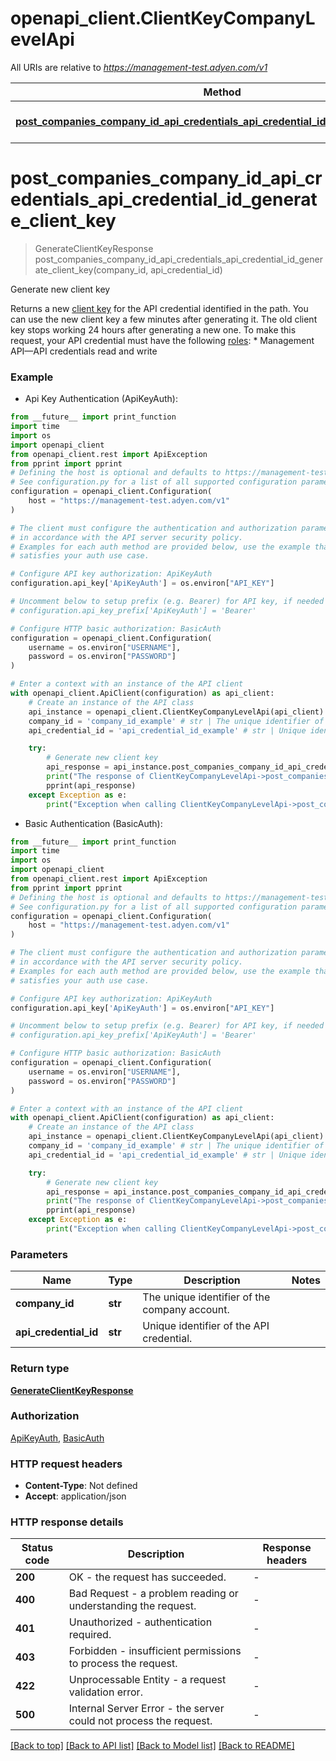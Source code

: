 # openapi_client.ClientKeyCompanyLevelApi

All URIs are relative to *https://management-test.adyen.com/v1*

Method | HTTP request | Description
------------- | ------------- | -------------
[**post_companies_company_id_api_credentials_api_credential_id_generate_client_key**](ClientKeyCompanyLevelApi.md#post_companies_company_id_api_credentials_api_credential_id_generate_client_key) | **POST** /companies/{companyId}/apiCredentials/{apiCredentialId}/generateClientKey | Generate new client key


# **post_companies_company_id_api_credentials_api_credential_id_generate_client_key**
> GenerateClientKeyResponse post_companies_company_id_api_credentials_api_credential_id_generate_client_key(company_id, api_credential_id)

Generate new client key

Returns a new [client key](https://docs.adyen.com/development-resources/client-side-authentication#how-it-works) for the API credential identified in the path. You can use the new client key a few minutes after generating it. The old client key stops working 24 hours after generating a new one.  To make this request, your API credential must have the following [roles](https://docs.adyen.com/development-resources/api-credentials#api-permissions): * Management API—API credentials read and write

### Example

* Api Key Authentication (ApiKeyAuth):
```python
from __future__ import print_function
import time
import os
import openapi_client
from openapi_client.rest import ApiException
from pprint import pprint
# Defining the host is optional and defaults to https://management-test.adyen.com/v1
# See configuration.py for a list of all supported configuration parameters.
configuration = openapi_client.Configuration(
    host = "https://management-test.adyen.com/v1"
)

# The client must configure the authentication and authorization parameters
# in accordance with the API server security policy.
# Examples for each auth method are provided below, use the example that
# satisfies your auth use case.

# Configure API key authorization: ApiKeyAuth
configuration.api_key['ApiKeyAuth'] = os.environ["API_KEY"]

# Uncomment below to setup prefix (e.g. Bearer) for API key, if needed
# configuration.api_key_prefix['ApiKeyAuth'] = 'Bearer'

# Configure HTTP basic authorization: BasicAuth
configuration = openapi_client.Configuration(
    username = os.environ["USERNAME"],
    password = os.environ["PASSWORD"]
)

# Enter a context with an instance of the API client
with openapi_client.ApiClient(configuration) as api_client:
    # Create an instance of the API class
    api_instance = openapi_client.ClientKeyCompanyLevelApi(api_client)
    company_id = 'company_id_example' # str | The unique identifier of the company account.
    api_credential_id = 'api_credential_id_example' # str | Unique identifier of the API credential.

    try:
        # Generate new client key
        api_response = api_instance.post_companies_company_id_api_credentials_api_credential_id_generate_client_key(company_id, api_credential_id)
        print("The response of ClientKeyCompanyLevelApi->post_companies_company_id_api_credentials_api_credential_id_generate_client_key:\n")
        pprint(api_response)
    except Exception as e:
        print("Exception when calling ClientKeyCompanyLevelApi->post_companies_company_id_api_credentials_api_credential_id_generate_client_key: %s\n" % e)
```

* Basic Authentication (BasicAuth):
```python
from __future__ import print_function
import time
import os
import openapi_client
from openapi_client.rest import ApiException
from pprint import pprint
# Defining the host is optional and defaults to https://management-test.adyen.com/v1
# See configuration.py for a list of all supported configuration parameters.
configuration = openapi_client.Configuration(
    host = "https://management-test.adyen.com/v1"
)

# The client must configure the authentication and authorization parameters
# in accordance with the API server security policy.
# Examples for each auth method are provided below, use the example that
# satisfies your auth use case.

# Configure API key authorization: ApiKeyAuth
configuration.api_key['ApiKeyAuth'] = os.environ["API_KEY"]

# Uncomment below to setup prefix (e.g. Bearer) for API key, if needed
# configuration.api_key_prefix['ApiKeyAuth'] = 'Bearer'

# Configure HTTP basic authorization: BasicAuth
configuration = openapi_client.Configuration(
    username = os.environ["USERNAME"],
    password = os.environ["PASSWORD"]
)

# Enter a context with an instance of the API client
with openapi_client.ApiClient(configuration) as api_client:
    # Create an instance of the API class
    api_instance = openapi_client.ClientKeyCompanyLevelApi(api_client)
    company_id = 'company_id_example' # str | The unique identifier of the company account.
    api_credential_id = 'api_credential_id_example' # str | Unique identifier of the API credential.

    try:
        # Generate new client key
        api_response = api_instance.post_companies_company_id_api_credentials_api_credential_id_generate_client_key(company_id, api_credential_id)
        print("The response of ClientKeyCompanyLevelApi->post_companies_company_id_api_credentials_api_credential_id_generate_client_key:\n")
        pprint(api_response)
    except Exception as e:
        print("Exception when calling ClientKeyCompanyLevelApi->post_companies_company_id_api_credentials_api_credential_id_generate_client_key: %s\n" % e)
```

### Parameters

Name | Type | Description  | Notes
------------- | ------------- | ------------- | -------------
 **company_id** | **str**| The unique identifier of the company account. | 
 **api_credential_id** | **str**| Unique identifier of the API credential. | 

### Return type

[**GenerateClientKeyResponse**](GenerateClientKeyResponse.md)

### Authorization

[ApiKeyAuth](../README.md#ApiKeyAuth), [BasicAuth](../README.md#BasicAuth)

### HTTP request headers

 - **Content-Type**: Not defined
 - **Accept**: application/json

### HTTP response details
| Status code | Description | Response headers |
|-------------|-------------|------------------|
**200** | OK - the request has succeeded. |  -  |
**400** | Bad Request - a problem reading or understanding the request. |  -  |
**401** | Unauthorized - authentication required. |  -  |
**403** | Forbidden - insufficient permissions to process the request. |  -  |
**422** | Unprocessable Entity - a request validation error. |  -  |
**500** | Internal Server Error - the server could not process the request. |  -  |

[[Back to top]](#) [[Back to API list]](../README.md#documentation-for-api-endpoints) [[Back to Model list]](../README.md#documentation-for-models) [[Back to README]](../README.md)

